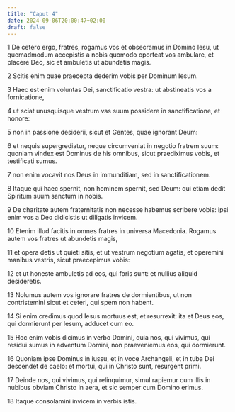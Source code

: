 ```yaml
---
title: "Caput 4"
date: 2024-09-06T20:00:47+02:00
draft: false
---
```



1 De cetero ergo, fratres, rogamus vos et obsecramus in Domino Iesu, ut quemadmodum accepistis a nobis quomodo oporteat vos ambulare, et placere Deo, sic et ambuletis ut abundetis magis.

2 Scitis enim quae praecepta dederim vobis per Dominum Iesum.

3 Haec est enim voluntas Dei, sanctificatio vestra: ut abstineatis vos a fornicatione,

4 ut sciat unusquisque vestrum vas suum possidere in sanctificatione, et honore:

5 non in passione desiderii, sicut et Gentes, quae ignorant Deum:

6 et nequis supergrediatur, neque circumveniat in negotio fratrem suum: quoniam vindex est Dominus de his omnibus, sicut praediximus vobis, et testificati sumus.

7 non enim vocavit nos Deus in immunditiam, sed in sanctificationem.

8 Itaque qui haec spernit, non hominem spernit, sed Deum: qui etiam dedit Spiritum suum sanctum in nobis.

9 De charitate autem fraternitatis non necesse habemus scribere vobis: ipsi enim vos a Deo didicistis ut diligatis invicem.

10 Etenim illud facitis in omnes fratres in universa Macedonia. Rogamus autem vos fratres ut abundetis magis,

11 et opera detis ut quieti sitis, et ut vestrum negotium agatis, et operemini manibus vestris, sicut praecepimus vobis:

12 et ut honeste ambuletis ad eos, qui foris sunt: et nullius aliquid desideretis.

13 Nolumus autem vos ignorare fratres de dormientibus, ut non contristemini sicut et ceteri, qui spem non habent.

14 Si enim credimus quod Iesus mortuus est, et resurrexit: ita et Deus eos, qui dormierunt per Iesum, adducet cum eo.

15 Hoc enim vobis dicimus in verbo Domini, quia nos, qui vivimus, qui residui sumus in adventum Domini, non praeveniemus eos, qui dormierunt.

16 Quoniam ipse Dominus in iussu, et in voce Archangeli, et in tuba Dei descendet de caelo: et mortui, qui in Christo sunt, resurgent primi.

17 Deinde nos, qui vivimus, qui relinquimur, simul rapiemur cum illis in nubibus obviam Christo in aera, et sic semper cum Domino erimus.

18 Itaque consolamini invicem in verbis istis.

